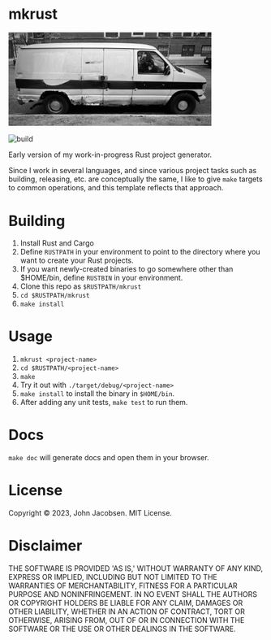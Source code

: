 # mkrust

<img src="/mkrust.jpg" width="400">

![build](https://github.com/eigenhombre/mkrust/actions/workflows/build.yml/badge.svg)

Early version of my work-in-progress Rust project generator.

Since I work in several languages, and since various project tasks such as building,
releasing, etc. are conceptually the same, I like to give `make` targets to common operations,
and this template reflects that approach.


# Building

1. Install Rust and Cargo
1. Define `RUSTPATH` in your environment to point to the directory
   where you want to create your Rust projects.
2. If you want newly-created binaries to go somewhere other than $HOME/bin,
   define `RUSTBIN` in your environment.
2. Clone this repo as `$RUSTPATH/mkrust`
3. `cd $RUSTPATH/mkrust`
4. `make install`

# Usage

1. `mkrust <project-name>`
2. `cd $RUSTPATH/<project-name>`
3. `make`
4. Try it out with `./target/debug/<project-name>`
5. `make install` to install the binary in `$HOME/bin`.
6. After adding any unit tests, `make test` to run them.

# Docs

`make doc` will generate docs and open them in your browser.

# License

Copyright © 2023, John Jacobsen. MIT License.

# Disclaimer

THE SOFTWARE IS PROVIDED 'AS IS,' WITHOUT WARRANTY OF ANY KIND,
EXPRESS OR IMPLIED, INCLUDING BUT NOT LIMITED TO THE WARRANTIES
OF MERCHANTABILITY, FITNESS FOR A PARTICULAR PURPOSE AND
NONINFRINGEMENT. IN NO EVENT SHALL THE AUTHORS OR COPYRIGHT
HOLDERS BE LIABLE FOR ANY CLAIM, DAMAGES OR OTHER LIABILITY,
WHETHER IN AN ACTION OF CONTRACT, TORT OR OTHERWISE, ARISING
FROM, OUT OF OR IN CONNECTION WITH THE SOFTWARE OR THE USE OR
OTHER DEALINGS IN THE SOFTWARE.
